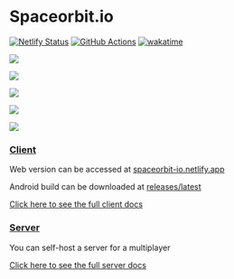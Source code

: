 # Spaceorbit.io

[![Netlify Status](https://api.netlify.com/api/v1/badges/a621faee-0e88-4b07-b6f9-44604e568e76/deploy-status)](https://app.netlify.com/sites/spaceorbit-io/overview)
[![GitHub Actions](https://github.com/LiprikON2/spaceorbit.io/actions/workflows/main.yml/badge.svg)](https://github.com/LiprikON2/spaceorbit.io/actions/workflows/main.yml)
[![wakatime](https://wakatime.com/badge/github/LiprikON2/spaceorbit.io.svg)](https://wakatime.com/badge/github/LiprikON2/spaceorbit.io)

![](https://i.imgur.com/xB6zHQP.jpeg)

![](https://i.imgur.com/EfQlZRd.jpeg)

![](https://i.imgur.com/cS1VAr4.jpeg)

![](https://i.imgur.com/RnjBHAX.jpeg)

![](https://i.imgur.com/rKKrg1h.jpeg)


### [Client](./client)

Web version can be accessed at [spaceorbit-io.netlify.app](https://spaceorbit-io.netlify.app/)

Android build can be downloaded at [releases/latest](https://github.com/LiprikON2/spaceorbit.io/releases/latest)

[Click here to see the full client docs](./client)

### [Server](./server)

You can self-host a server for a multiplayer

[Click here to see the full server docs](./server)
